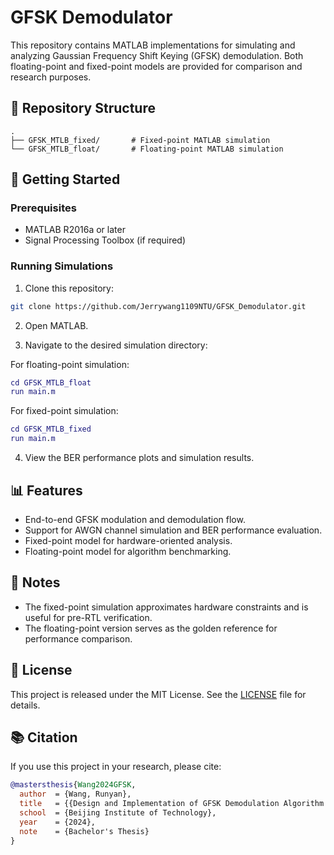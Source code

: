 
# GFSK Demodulator

This repository contains MATLAB implementations for simulating and analyzing Gaussian Frequency Shift Keying (GFSK) demodulation. Both floating-point and fixed-point models are provided for comparison and research purposes.

## 📁 Repository Structure

```
.
├── GFSK_MTLB_fixed/       # Fixed-point MATLAB simulation
└── GFSK_MTLB_float/       # Floating-point MATLAB simulation
```

## 🚀 Getting Started

### Prerequisites

- MATLAB R2016a or later
- Signal Processing Toolbox (if required)

### Running Simulations

1. Clone this repository:

```bash
git clone https://github.com/Jerrywang1109NTU/GFSK_Demodulator.git
```

2. Open MATLAB.

3. Navigate to the desired simulation directory:

For floating-point simulation:

```matlab
cd GFSK_MTLB_float
run main.m
```

For fixed-point simulation:

```matlab
cd GFSK_MTLB_fixed
run main.m
```

4. View the BER performance plots and simulation results.

## 📊 Features

- End-to-end GFSK modulation and demodulation flow.
- Support for AWGN channel simulation and BER performance evaluation.
- Fixed-point model for hardware-oriented analysis.
- Floating-point model for algorithm benchmarking.

## 📝 Notes

- The fixed-point simulation approximates hardware constraints and is useful for pre-RTL verification.
- The floating-point version serves as the golden reference for performance comparison.

## 📄 License

This project is released under the MIT License. See the [LICENSE](LICENSE) file for details.

## 📚 Citation

If you use this project in your research, please cite:

```bibtex
@mastersthesis{Wang2024GFSK,
  author  = {Wang, Runyan},
  title   = {{Design and Implementation of GFSK Demodulation Algorithm on FPGA}},
  school  = {Beijing Institute of Technology},
  year    = {2024},
  note    = {Bachelor's Thesis}
}
```
